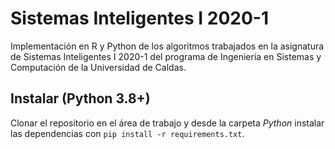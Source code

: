 # Sistemas Inteligentes I 2020-1
Implementación en R y Python de los algoritmos trabajados en la asignatura de Sistemas Inteligentes I 2020-1 del programa de Ingeniería en Sistemas y Computación de la Universidad de Caldas.

## Instalar (Python 3.8+)
Clonar el repositorio en el área de trabajo y desde la carpeta *Python* instalar las dependencias con `pip install -r requirements.txt`.

